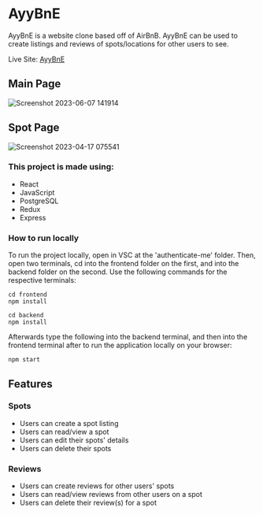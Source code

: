 
# AyyBnE
AyyBnE is a website clone based off of AirBnB. AyyBnE can be used to create listings and reviews of spots/locations for other users to see.

Live Site: [AyyBnE](https://saads-auth-me.onrender.com)

## Main Page
![Screenshot 2023-06-07 141914](https://github.com/anwersaad0/API-Project/assets/80143838/454ceead-8960-4408-b611-29a98b2bdaba)


## Spot Page
![Screenshot 2023-04-17 075541](https://user-images.githubusercontent.com/80143838/232524401-4dc2b202-1aa5-47c4-96b4-142ade8bff5d.png)

### This project is made using:
- React
- JavaScript
- PostgreSQL
- Redux
- Express

### How to run locally

To run the project locally, open in VSC at the 'authenticate-me' folder. Then, open two terminals, cd into the frontend folder on the first, and into the backend folder on the second. 
Use the following commands for the respective terminals:
```
cd frontend
npm install
```
```
cd backend
npm install
```

Afterwards type the following into the backend terminal, and then into the frontend terminal after to run the application locally on your browser:
```
npm start
```

## Features
### Spots
- Users can create a spot listing
- Users can read/view a spot
- Users can edit their spots' details
- Users can delete their spots

### Reviews
- Users can create reviews for other users' spots
- Users can read/view reviews from other users on a spot
- Users can delete their review(s) for a spot
